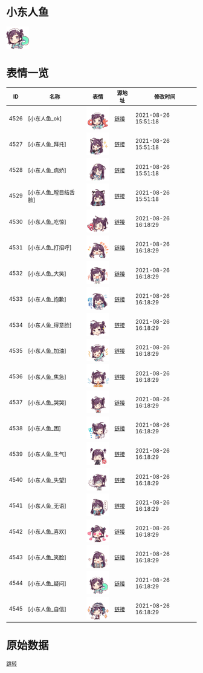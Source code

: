 # 小东人鱼

<img src="./cover.png" height="60" alt="cover" />

# 表情一览

|ID|名称|表情|源地址|修改时间|
|----|----|----|----|----|
|4526|[小东人鱼_ok]|<img src="./pic/004526_%5B小东人鱼_ok%5D.png" height="60" alt="ok"/>|[链接](http://i0.hdslb.com/bfs/emote/b59a9d3ef745763ed3d88085ce1713809aed3974.png)|2021-08-26 15:51:18|
|4527|[小东人鱼_拜托]|<img src="./pic/004527_%5B小东人鱼_拜托%5D.png" height="60" alt="拜托"/>|[链接](http://i0.hdslb.com/bfs/emote/3808dab64ff6aef725bbd1c42f402e44445150e3.png)|2021-08-26 15:51:18|
|4528|[小东人鱼_病娇]|<img src="./pic/004528_%5B小东人鱼_病娇%5D.png" height="60" alt="病娇"/>|[链接](http://i0.hdslb.com/bfs/emote/eadec55a4545d90f4fe71810d21477d50f245d07.png)|2021-08-26 15:51:18|
|4529|[小东人鱼_瞠目结舌脸]|<img src="./pic/004529_%5B小东人鱼_瞠目结舌脸%5D.png" height="60" alt="瞠目结舌脸"/>|[链接](http://i0.hdslb.com/bfs/emote/f9389ed7ab517122702184bbb6eb0970627f6c70.png)|2021-08-26 15:51:18|
|4530|[小东人鱼_吃惊]|<img src="./pic/004530_%5B小东人鱼_吃惊%5D.png" height="60" alt="吃惊"/>|[链接](http://i0.hdslb.com/bfs/emote/e98cd7ecc0cc4deff40e3ac07f020f42175a1e08.png)|2021-08-26 16:18:29|
|4531|[小东人鱼_打招呼]|<img src="./pic/004531_%5B小东人鱼_打招呼%5D.png" height="60" alt="打招呼"/>|[链接](http://i0.hdslb.com/bfs/emote/cf776e6bf5e2a901c5e1cf215b18ffc565465f74.png)|2021-08-26 16:18:29|
|4532|[小东人鱼_大笑]|<img src="./pic/004532_%5B小东人鱼_大笑%5D.png" height="60" alt="大笑"/>|[链接](http://i0.hdslb.com/bfs/emote/bf18cd262473d97fc884ea382dcb2f721faa2cea.png)|2021-08-26 16:18:29|
|4533|[小东人鱼_抱歉]|<img src="./pic/004533_%5B小东人鱼_抱歉%5D.png" height="60" alt="抱歉"/>|[链接](http://i0.hdslb.com/bfs/emote/0a4f1f040222f0d20133777fcbb600206530cc48.png)|2021-08-26 16:18:29|
|4534|[小东人鱼_得意脸]|<img src="./pic/004534_%5B小东人鱼_得意脸%5D.png" height="60" alt="得意脸"/>|[链接](http://i0.hdslb.com/bfs/emote/8054027bb6841dc9711ec1df3b3d1aad57e607c0.png)|2021-08-26 16:18:29|
|4535|[小东人鱼_加油]|<img src="./pic/004535_%5B小东人鱼_加油%5D.png" height="60" alt="加油"/>|[链接](http://i0.hdslb.com/bfs/emote/d7c4fbd913caea015fd2869de61c7b82bc4cf97d.png)|2021-08-26 16:18:29|
|4536|[小东人鱼_焦急]|<img src="./pic/004536_%5B小东人鱼_焦急%5D.png" height="60" alt="焦急"/>|[链接](http://i0.hdslb.com/bfs/emote/4ff715a2ea71a9d90b94fe77d7f152350284010e.png)|2021-08-26 16:18:29|
|4537|[小东人鱼_哭哭]|<img src="./pic/004537_%5B小东人鱼_哭哭%5D.png" height="60" alt="哭哭"/>|[链接](http://i0.hdslb.com/bfs/emote/672f3a33228d5eaecd0d2aa919b03d9af768c3aa.png)|2021-08-26 16:18:29|
|4538|[小东人鱼_困]|<img src="./pic/004538_%5B小东人鱼_困%5D.png" height="60" alt="困"/>|[链接](http://i0.hdslb.com/bfs/emote/fb77af8f6369591a70ca58cd3d51b03dc6192b44.png)|2021-08-26 16:18:29|
|4539|[小东人鱼_生气]|<img src="./pic/004539_%5B小东人鱼_生气%5D.png" height="60" alt="生气"/>|[链接](http://i0.hdslb.com/bfs/emote/9961c4a7ba56c1e393ec466d22d50c91e5d05449.png)|2021-08-26 16:18:29|
|4540|[小东人鱼_失望]|<img src="./pic/004540_%5B小东人鱼_失望%5D.png" height="60" alt="失望"/>|[链接](http://i0.hdslb.com/bfs/emote/0b14ca304ff0fa1d4407a45e86fdc1cef3415342.png)|2021-08-26 16:18:29|
|4541|[小东人鱼_无语]|<img src="./pic/004541_%5B小东人鱼_无语%5D.png" height="60" alt="无语"/>|[链接](http://i0.hdslb.com/bfs/emote/c59cda48f568d75d5a0b6d75b51661aa490e10e5.png)|2021-08-26 16:18:29|
|4542|[小东人鱼_喜欢]|<img src="./pic/004542_%5B小东人鱼_喜欢%5D.png" height="60" alt="喜欢"/>|[链接](http://i0.hdslb.com/bfs/emote/f29a16257cab4292e535f2f1724a60e57490dc80.png)|2021-08-26 16:18:29|
|4543|[小东人鱼_笑脸]|<img src="./pic/004543_%5B小东人鱼_笑脸%5D.png" height="60" alt="笑脸"/>|[链接](http://i0.hdslb.com/bfs/emote/b6e5a9483db171c90240e4fdd88832a97ea1e67a.png)|2021-08-26 16:18:29|
|4544|[小东人鱼_疑问]|<img src="./pic/004544_%5B小东人鱼_疑问%5D.png" height="60" alt="疑问"/>|[链接](http://i0.hdslb.com/bfs/emote/11a1f58f817530530187ca3a977639de015069fc.png)|2021-08-26 16:18:29|
|4545|[小东人鱼_自信]|<img src="./pic/004545_%5B小东人鱼_自信%5D.png" height="60" alt="自信"/>|[链接](http://i0.hdslb.com/bfs/emote/7cb9bf5ac42d5180dbcd41d6a176b520046e9c7c.png)|2021-08-26 16:18:29|

# 原始数据

[跳转](./raw.json)


